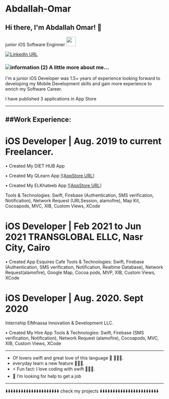 
# Abdallah-Omar
<h2> Hi there, I'm Abdallah Omar! 👋</h2>
<p>junior iOS  Software Enginner </a><img src="https://media.giphy.com/media/WUlplcMpOCEmTGBtBW/giphy.gif" width="30"> 
</p>

[![LinkedIn URL](https://img.shields.io/static/v1?color=blue&label=linkedin&logo=linkedin&logoColor=white&style=for-the-badge&message=Connect)](https://www.linkedin.com/in/abdallah-omar-21b829165?lipi=urn%3Ali%3Apage%3Ad_flagship3_profile_view_base_contact_details%3BRZ3eoZ9aRd2yi2JK9uiLqA%3D%3D)

### ![information (2)](https://user-images.githubusercontent.com/41602889/146625378-ef93b978-e468-4ce1-a1eb-ac1ba7aa3aa0.png) A little more about me...  

I'm a junior iOS Developer was 1.5+ years of experience looking forward to developing my Mobile
Development skills and gain more experience to enrich my Software Career.

I have published 3 applications in App Store

------------------------------------------------------------------------------------------
##Work Experience:
-------------------------

# iOS Developer | Aug. 2019 to current Freelancer.

• Created My DIET HUB App

• Created My QLearn App [![AppStore URL]](https://apps.apple.com/us/app/q-learn/id1530297744)

• Created My ELKhateeb App [![AppStore URL]](https://apps.apple.com/us/app/elkhateeb/id1489806912?l=ar&ls=1&fbclid=IwAR1YSRZBh4tsQ2mJEYlXIYOICQmNpSxV7YdDLM7KXYR79Fje1A3qHq3h4Wg)

Tools & Technologies: Swift, Firebase (Authentication, SMS verification, Notification), Network Request (URLSession, alamofire), Map Kit, Cocoapods, MVC, XIB, Custom Views, XCode

# iOS Developer | Feb 2021 to Jun 2021 TRANSGLOBAL ELLC, Nasr City, Cairo
 
• Created App Esquires Cafe
Tools & Technologies: Swift, Firebase (Authentication, SMS verification, Notification, Realtime Database),
Network Request(alamofire), Google Map, Cocoa pods, MVP, XIB, Custom Views, XCode

# iOS Developer | Aug. 2020. Sept 2020
Internship ElMnassa Innovation & Development LLC.

• Created My Hire App
Tools & Technologies: Swift, Firebase (SMS verification, Notification), Network Request (alamofire),
Cocoapods, MVC, XIB, Custom Views, XCode


<hr/>

-  Of lovers swift and great love of this language  🧑🏻‍💻.
-  everyday learn a new feature 🧑🏻‍💻.
- ⚡ Fun fact: I love coding with swift  🧑🏻‍💻.
- 🤔 I’m looking for help to get a job 
 
<hr/>

 ⬇️⬇️⬇️⬇️⬇️⬇️⬇️⬇️⬇️⬇️⬇️⬇️⬇️⬇️⬇️⬇️⬇️⬇️⬇️⬇️⬇️ check my projects ⬇️⬇️⬇️⬇️⬇️⬇️⬇️⬇️⬇️⬇️⬇️⬇️⬇️⬇️⬇️⬇️⬇️⬇️⬇️⬇️⬇️⬇️⬇️
